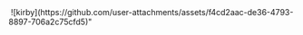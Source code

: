 <img align="center">
  ![kirby](https://github.com/user-attachments/assets/f4cd2aac-de36-4793-8897-706a2c75cfd5)"
</img>
